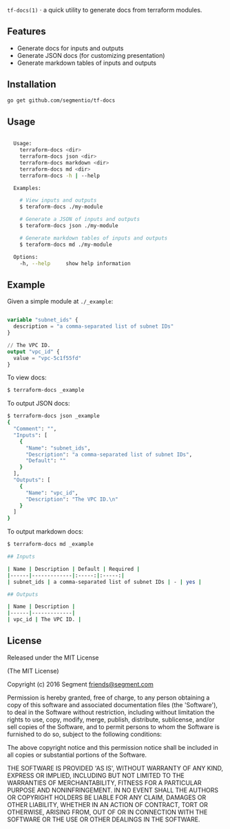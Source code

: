 
  `tf-docs(1)` &sdot; a quick utility to generate docs from terraform modules.

## Features

  - Generate docs for inputs and outputs
  - Generate JSON docs (for customizing presentation)
  - Generate markdown tables of inputs and outputs

## Installation

```bash
go get github.com/segmentio/tf-docs
```

## Usage

```bash

  Usage:
    terraform-docs <dir>
    terraform-docs json <dir>
    terraform-docs markdown <dir>
    terraform-docs md <dir>
    terraform-docs -h | --help

  Examples:

    # View inputs and outputs
    $ teraform-docs ./my-module

    # Generate a JSON of inputs and outputs
    $ teraform-docs json ./my-module

    # Generate markdown tables of inputs and outputs
    $ teraform-docs md ./my-module

  Options:
    -h, --help     show help information

```

## Example

Given a simple module at `./_example`:

```tf

variable "subnet_ids" {
  description = "a comma-separated list of subnet IDs"
}

// The VPC ID.
output "vpc_id" {
  value = "vpc-5c1f55fd"
}

```

To view docs:

```bash
$ terraform-docs _example
```

To output JSON docs:

```bash
$ terraform-docs json _example
{
  "Comment": "",
  "Inputs": [
    {
      "Name": "subnet_ids",
      "Description": "a comma-separated list of subnet IDs",
      "Default": ""
    }
  ],
  "Outputs": [
    {
      "Name": "vpc_id",
      "Description": "The VPC ID.\n"
    }
  ]
}
```

To output markdown docs:

```bash
$ terraform-docs md _example

## Inputs

| Name | Description | Default | Required |
|------|-------------|:-----:|:-----:|
| subnet_ids | a comma-separated list of subnet IDs | - | yes |

## Outputs

| Name | Description |
|------|-------------|
| vpc_id | The VPC ID. |

```

## License

Released under the MIT License

(The MIT License)

Copyright (c) 2016 Segment friends@segment.com

Permission is hereby granted, free of charge, to any person obtaining a copy of this software and associated documentation files (the 'Software'), to deal in the Software without restriction, including without limitation the rights to use, copy, modify, merge, publish, distribute, sublicense, and/or sell copies of the Software, and to permit persons to whom the Software is furnished to do so, subject to the following conditions:

The above copyright notice and this permission notice shall be included in all copies or substantial portions of the Software.

THE SOFTWARE IS PROVIDED 'AS IS', WITHOUT WARRANTY OF ANY KIND, EXPRESS OR IMPLIED, INCLUDING BUT NOT LIMITED TO THE WARRANTIES OF MERCHANTABILITY, FITNESS FOR A PARTICULAR PURPOSE AND NONINFRINGEMENT. IN NO EVENT SHALL THE AUTHORS OR COPYRIGHT HOLDERS BE LIABLE FOR ANY CLAIM, DAMAGES OR OTHER LIABILITY, WHETHER IN AN ACTION OF CONTRACT, TORT OR OTHERWISE, ARISING FROM, OUT OF OR IN CONNECTION WITH THE SOFTWARE OR THE USE OR OTHER DEALINGS IN THE SOFTWARE.
